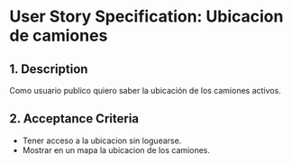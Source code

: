 # User Story Specification: Ubicacion de camiones

## 1.	Description

Como usuario publico quiero saber la ubicación de los camiones activos.

## 2.	Acceptance Criteria
- Tener acceso a la ubicacion sin loguearse.
- Mostrar en un mapa la ubicacion de los camiones.
